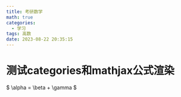 ```yaml
---
title: 考研数学
math: true
categories:
  - 学习
tags: 高数
date: 2023-08-22 20:35:15
---
```


# 测试categories和mathjax公式渲染

$ \alpha = \beta + \gamma $